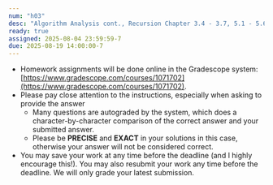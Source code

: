 ```yaml
---
num: "h03"
desc: "Algorithm Analysis cont., Recursion Chapter 3.4 - 3.7, 5.1 - 5.6"
ready: true
assigned: 2025-08-04 23:59:59-7
due: 2025-08-19 14:00:00-7
---
```


* Homework assignments will be done online in the Gradescope system: [https://www.gradescope.com/courses/1071702](https://www.gradescope.com/courses/1071702).
* Please pay close attention to the instructions, especially when asking to provide the answer
	* Many questions are autograded by the system, which does a character-by-character comparison of the correct answer and your submitted answer.
	* Please be **PRECISE** and **EXACT** in your solutions in this case, otherwise your answer will not be considered correct.
* You may save your work at any time before the deadline (and I highly encourage this!). You may also resubmit your work any time before the deadline. We will only grade your latest submission.
